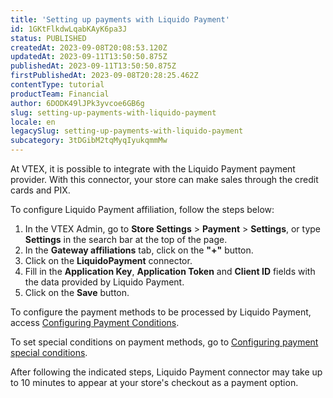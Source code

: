 ```yaml
---
title: 'Setting up payments with Liquido Payment'
id: 1GKtFlkdwLqabKAyK6pa3J
status: PUBLISHED
createdAt: 2023-09-08T20:08:53.120Z
updatedAt: 2023-09-11T13:50:50.875Z
publishedAt: 2023-09-11T13:50:50.875Z
firstPublishedAt: 2023-09-08T20:28:25.462Z
contentType: tutorial
productTeam: Financial
author: 6DODK49lJPk3yvcoe6GB6g
slug: setting-up-payments-with-liquido-payment
locale: en
legacySlug: setting-up-payments-with-liquido-payment
subcategory: 3tDGibM2tqMyqIyukqmmMw
---
```


At VTEX, it is possible to integrate with the Liquido Payment payment provider. With this connector, your store can make sales through the credit cards and PIX.

To configure Liquido Payment affiliation, follow the steps below:

1. In the VTEX Admin, go to __Store Settings__ > __Payment__ > __Settings__, or type __Settings__ in the search bar at the top of the page.
2. In the __Gateway affiliations__ tab, click on the __"+"__ button.
3. Click on the __LiquidoPayment__ connector.
4. Fill in the __Application Key__, __Application Token__ and __Client ID__ fields with the data provided by Liquido Payment.
5. Click on the __Save__ button.

To configure the payment methods to be processed by Liquido Payment, access [Configuring Payment Conditions](https://help.vtex.com/en/tutorial/how-to-configure-payment-conditions--tutorials_455#).

To set special conditions on payment methods, go to [Configuring payment special conditions](https://help.vtex.com/en/tutorial/special-conditions--tutorials_456#).

After following the indicated steps, Liquido Payment connector may take up to 10 minutes to appear at your store's checkout as a payment option.
